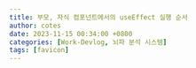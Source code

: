 ```yaml
---
title: 부모, 자식 컴포넌트에서의 useEffect 실행 순서
author: cotes
date: 2023-11-15 00:34:00 +0800
categories: [Work-Devlog, 뇌파 분석 시스템]
tags: [favicon]
---
```


<!-- 프로젝트 작업하면서 했던 고민, 어떻게 해결했는지에 대한 내용이 담겨져있습니다. -->
